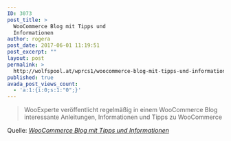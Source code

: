 ```yaml
---
ID: 3073
post_title: >
  WooCommerce Blog mit Tipps und
  Informationen
author: rogera
post_date: 2017-06-01 11:19:51
post_excerpt: ""
layout: post
permalink: >
  http://wolfspool.at/wprcs1/woocommerce-blog-mit-tipps-und-informationen/
published: true
avada_post_views_count:
  - 'a:1:{i:0;s:1:"0";}'
---
```

<blockquote>WooExperte veröffentlicht regelmäßig in einem WooCommerce Blog interessante Anleitungen, Informationen und Tipps zu WooCommerce</blockquote>
Quelle: <em><a href="https://wooexperte.de/blog-wooexperte/">WooCommerce Blog mit Tipps und Informationen</a></em>